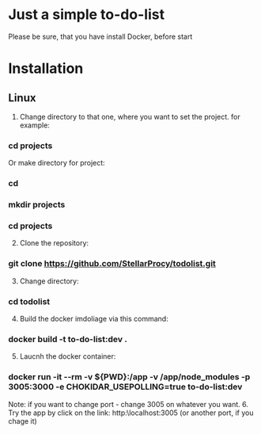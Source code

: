 
# Just a simple to-do-list

Please be sure, that you have install Docker, before start

# Installation

## Linux

1. Change directory to that one, where you want to set the project.
for example:
### cd projects
Or make directory for project:
### cd
### mkdir projects
### cd projects
2. Clone the repository:
### git clone https://github.com/StellarProcy/todolist.git
3. Change directory:
### cd todolist
4. Build the docker imdoliage via this command:
### docker build -t to-do-list:dev .
5. Laucnh the docker container:
### docker run -it --rm -v ${PWD}:/app -v /app/node_modules -p 3005:3000 -e CHOKIDAR_USEPOLLING=true to-do-list:dev
Note: if you want to change port - change 3005 on whatever you want.
6. Try the app by click on the link: 
http:\\localhost:3005 (or another port, if you chage it)
